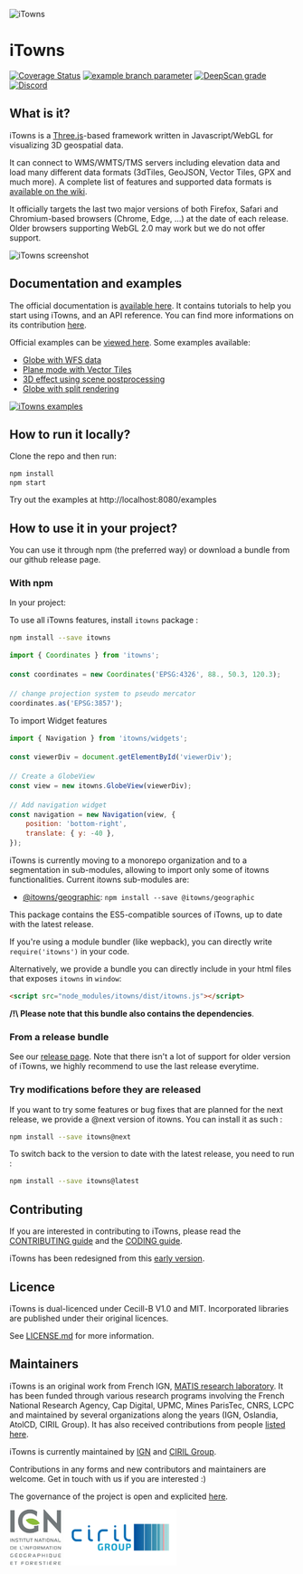 ![iTowns](https://raw.githubusercontent.com/iTowns/itowns.github.io/master/images/itowns_logo_300x134.png)
# iTowns

[![Coverage Status](https://coveralls.io/repos/github/iTowns/itowns/badge.svg?branch=master)](https://coveralls.io/github/iTowns/itowns?branch=master)
[![example branch parameter](https://github.com/iTowns/itowns/actions/workflows/integration.yml/badge.svg?query=branch%3Amaster)](https://github.com/iTowns/itowns/actions/workflows/integration.yml?query=branch%3Amaster)
[![DeepScan grade](https://deepscan.io/api/teams/2856/projects/10991/branches/159107/badge/grade.svg)](https://deepscan.io/dashboard#view=project&tid=2856&pid=10991&bid=159107)
[![Discord](https://img.shields.io/discord/1024249405634781244)](https://discord.gg/YueemZcEvw)

## What is it?

iTowns is a [Three.js](https://threejs.org/)-based framework written in
Javascript/WebGL for visualizing 3D geospatial data.

It can connect to WMS/WMTS/TMS servers including elevation data and load many
different data formats (3dTiles, GeoJSON, Vector Tiles, GPX and much more). A
complete list of features and supported data formats is [available on the
wiki](https://github.com/iTowns/itowns/wiki/Supported-Features).

It officially targets the last two major versions of both Firefox, Safari and
Chromium-based browsers (Chrome, Edge, ...) at the date of each release. Older
browsers supporting WebGL 2.0 may work but we do not offer support.

![iTowns screenshot](https://raw.githubusercontent.com/iTowns/itowns.github.io/master/images/itownsReleaseXS.jpg)

## Documentation and examples

The official documentation is [available
here](http://www.itowns-project.org/itowns/docs/). It contains tutorials to help
you start using iTowns, and an API reference. You can find more informations on
its contribution [here](docs/README.md).

Official examples can be [viewed
here](http://www.itowns-project.org/itowns/examples/). Some examples available:

* [Globe with WFS data](http://www.itowns-project.org/itowns/examples/#source_stream_wfs_3d)
* [Plane mode with Vector Tiles](http://www.itowns-project.org/itowns/examples/#vector_tile_raster_2d)
* [3D effect using scene postprocessing](http://www.itowns-project.org/itowns/examples/#effects_stereo)
* [Globe with split rendering](http://www.itowns-project.org/itowns/examples/#effects_split)

[![iTowns examples](http://www.itowns-project.org/images/montage.jpg)](http://www.itowns-project.org/itowns/examples/)

## How to run it locally?

Clone the repo and then run:

```
npm install
npm start
```

Try out the examples at http://localhost:8080/examples

## How to use it in your project?

You can use it through npm (the preferred way) or download a bundle from our
github release page.

### With npm

In your project:

To use all iTowns features, install `itowns` package :

```bash
npm install --save itowns
```

```js
import { Coordinates } from 'itowns';

const coordinates = new Coordinates('EPSG:4326', 88., 50.3, 120.3);

// change projection system to pseudo mercator
coordinates.as('EPSG:3857');
```

To import Widget features

```js
import { Navigation } from 'itowns/widgets';

const viewerDiv = document.getElementById('viewerDiv');

// Create a GlobeView
const view = new itowns.GlobeView(viewerDiv);

// Add navigation widget
const navigation = new Navigation(view, {
    position: 'bottom-right',
    translate: { y: -40 },
});
```

iTowns is currently moving to a monorepo organization and to a segmentation in sub-modules, allowing to import only some of itowns functionalities. Current itowns sub-modules are:
- [@itowns/geographic](packages/Geographic/README.md): `npm install --save @itowns/geographic`

This package contains the ES5-compatible sources of iTowns, up to date with the latest release.

If you're using a module bundler (like wepback), you can directly write
`require('itowns')` in your code.

Alternatively, we provide a bundle you can directly include in your html files
that exposes `itowns` in `window`:

```html
<script src="node_modules/itowns/dist/itowns.js"></script>
```

**/!\ Please note that this bundle also contains the dependencies**.

### From a release bundle

See our [release page](https://github.com/iTowns/itowns/releases). Note that
there isn't a lot of support for older version of iTowns, we highly recommend to
use the last release everytime.

### Try modifications before they are released

If you want to try some features or bug fixes that are planned for the next release, we provide
a @next version of itowns. You can install it as such :

```bash
npm install --save itowns@next
```

To switch back to the version to date with the latest release, you need to run :

```bash
npm install --save itowns@latest
```

## Contributing

If you are interested in contributing to iTowns, please read the [CONTRIBUTING
guide](CONTRIBUTING.md) and the [CODING guide](CODING.md).

iTowns has been redesigned from this [early version](https://github.com/iTowns/itowns-legacy).

## Licence

iTowns is dual-licenced under Cecill-B V1.0 and MIT.
Incorporated libraries are published under their original licences.

See [LICENSE.md](LICENSE.md) for more information.

## Maintainers

iTowns is an original work from French IGN, [MATIS research
laboratory](http://recherche.ign.fr/labos/matis/). It has been funded through
various research programs involving the French National Research Agency, Cap
Digital, UPMC, Mines ParisTec, CNRS, LCPC and maintained by several organizations
along the years (IGN, Oslandia, AtolCD, CIRIL Group). It has also received contributions from people [listed
here](CONTRIBUTORS.md).

iTowns is currently maintained by [IGN](http://www.ign.fr) and
[CIRIL Group](https://www.cirilgroup.com/en/). 

Contributions in any forms and new contributors and maintainers are welcome. Get in touch with us if you are interested :)

The governance of the project is open and explicited [here](https://github.com/iTowns/itowns-governance).

[![IGN](./img/logo_ign.png)](https://www.ign.fr)
[![CIRIL Group](./img/CIRIL_Group_logo.png)](https://www.cirilgroup.com/en/)
